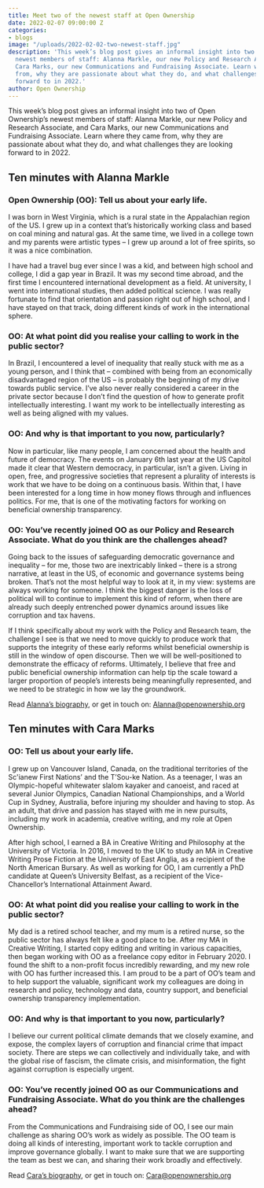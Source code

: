 ```yaml
---
title: Meet two of the newest staff at Open Ownership
date: 2022-02-07 09:00:00 Z
categories:
- blogs
image: "/uploads/2022-02-02-two-newest-staff.jpg"
description: 'This week’s blog post gives an informal insight into two of Open Ownership’s
  newest members of staff: Alanna Markle, our new Policy and Research Associate, and
  Cara Marks, our new Communications and Fundraising Associate. Learn where they came
  from, why they are passionate about what they do, and what challenges they are looking
  forward to in 2022.'
author: Open Ownership
---
```


This week’s blog post gives an informal insight into two of Open Ownership’s newest members of staff: Alanna Markle, our new Policy and Research Associate, and Cara Marks, our new Communications and Fundraising Associate. Learn where they came from, why they are passionate about what they do, and what challenges they are looking forward to in 2022.

## Ten minutes with Alanna Markle

### Open Ownership (OO): Tell us about your early life.

I was born in West Virginia, which is a rural state in the Appalachian region of the US. I grew up in a context that’s historically working class and based on coal mining and natural gas. At the same time, we lived in a college town and my parents were artistic types – I grew up around a lot of free spirits, so it was a nice combination.

I have had a travel bug ever since I was a kid, and between high school and college, I did a gap year in Brazil. It was my second time abroad, and the first time I encountered international development as a field. At university, I went into international studies, then added political science. I was really fortunate to find that orientation and passion right out of high school, and I have stayed on that track, doing different kinds of work in the international sphere.

### OO: At what point did you realise your calling to work in the public sector?

In Brazil, I encountered a level of inequality that really stuck with me as a young person, and I think that – combined with being from an economically disadvantaged region of the US – is probably the beginning of my drive towards public service. I’ve also never really considered a career in the private sector because I don’t find the question of how to generate profit intellectually interesting. I want my work to be intellectually interesting as well as being aligned with my values.

### OO: And why is that important to you now, particularly?

Now in particular, like many people, I am concerned about the health and future of democracy. The events on January 6th last year at the US Capitol made it clear that Western democracy, in particular, isn’t a given. Living in open, free, and progressive societies that represent a plurality of interests is work that we have to be doing on a continuous basis. Within that, I have been interested for a long time in how money flows through and influences politics. For me, that is one of the motivating factors for working on beneficial ownership transparency.

### OO: You’ve recently joined OO as our Policy and Research Associate. What do you think are the challenges ahead?

Going back to the issues of safeguarding democratic governance and inequality – for me, those two are inextricably linked – there is a strong narrative, at least in the US, of economic and governance systems being broken. That’s not the most helpful way to look at it, in my view: systems are always working for someone. I think the biggest danger is the loss of political will to continue to implement this kind of reform, when there are already such deeply entrenched power dynamics around issues like corruption and tax havens.

If I think specifically about my work with the Policy and Research team, the challenge I see is that we need to move quickly to produce work that supports the integrity of these early reforms whilst beneficial ownership is still in the window of open discourse. Then we will be well-positioned to demonstrate the efficacy of reforms. Ultimately, I believe that free and public beneficial ownership information can help tip the scale toward a larger proportion of people’s interests being meaningfully represented, and we need to be strategic in how we lay the groundwork.

Read [Alanna’s biography](/team/alanna-markle/), or get in touch on: <Alanna@openownership.org>

## Ten minutes with Cara Marks

### OO: Tell us about your early life.

I grew up on Vancouver Island, Canada, on the traditional territories of the Sc'ianew First Nations’ and the T’Sou-ke Nation. As a teenager, I was an Olympic-hopeful whitewater slalom kayaker and canoeist, and raced at several Junior Olympics, Canadian National Championships, and a World Cup in Sydney, Australia, before injuring my shoulder and having to stop. As an adult, that drive and passion has stayed with me in new pursuits, including my work in academia, creative writing, and my role at Open Ownership.

After high school, I earned a BA in Creative Writing and Philosophy at the University of Victoria. In 2016, I moved to the UK to study an MA in Creative Writing Prose Fiction at the University of East Anglia, as a recipient of the North American Bursary. As well as working for OO, I am currently a PhD candidate at Queen’s University Belfast, as a recipient of the Vice-Chancellor’s International Attainment Award.

### OO: At what point did you realise your calling to work in the public sector?

My dad is a retired school teacher, and my mum is a retired nurse, so the public sector has always felt like a good place to be. After my MA in Creative Writing, I started copy editing and writing in various capacities, then began working with OO as a freelance copy editor in February 2020. I found the shift to a non-profit focus incredibly rewarding, and my new role with OO has further increased this. I am proud to be a part of OO’s team and to help support the valuable, significant work my colleagues are doing in research and policy, technology and data, country support, and beneficial ownership transparency implementation.

### OO: And why is that important to you now, particularly?

I believe our current political climate demands that we closely examine, and expose, the complex layers of corruption and financial crime that impact society. There are steps we can collectively and individually take, and with the global rise of fascism, the climate crisis, and misinformation, the fight against corruption is especially urgent.

### OO: You’ve recently joined OO as our Communications and Fundraising Associate. What do you think are the challenges ahead?

From the Communications and Fundraising side of OO, I see our main challenge as sharing OO’s work as widely as possible. The OO team is doing all kinds of interesting, important work to tackle corruption and improve governance globally. I want to make sure that we are supporting the team as best we can, and sharing their work broadly and effectively.

Read [Cara’s biography](https://www.openownership.org/team/cara-marks/), or get in touch on: <Cara@openownership.org>